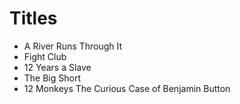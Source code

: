 # Titles

* A River Runs Through It
* Fight Club
* 12 Years a Slave
* The Big Short
* 12 Monkeys
The Curious Case of Benjamin Button

